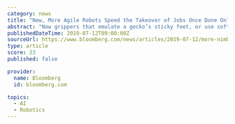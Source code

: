 ```yaml
---
category: news
title: "New, More Agile Robots Speed the Takeover of Jobs Once Done Only by Humans"
abstract: "Now grippers that emulate a gecko’s sticky feet, or use soft polymers that expand to apply just the right amount of pressure, allow robots to take on new, more-nuanced tasks. Cameras let the devices see an object. Artificial intelligence helps them ..."
publishedDateTime: 2019-07-12T09:00:00Z
sourceUrl: https://www.bloomberg.com/news/articles/2019-07-12/more-nimble-robots-speed-takeover-of-jobs-once-done-by-humans
type: article
score: 23
published: false

provider:
  name: Bloomberg
  id: bloomberg.com

topics:
  - AI
  - Robotics
---
```

